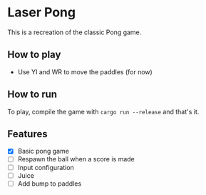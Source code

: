 # Laser Pong

This is a recreation of the classic Pong game.

## How to play

- Use YI and WR to move the paddles (for now)

## How to run

To play, compile the game with `cargo run --release` and that's it.

## Features

- [x] Basic pong game
- [ ] Respawn the ball when a score is made
- [ ] Input configuration
- [ ] Juice
- [ ] Add bump to paddles
